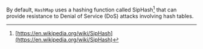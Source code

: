 By default, `HashMap` uses a hashing function called SipHash[^siphash] that can provide 
resistance to Denial of Service (DoS) attacks involving hash tables.

[^siphash]: [https://en.wikipedia.org/wiki/SipHash](https://en.wikipedia.org/wiki/SipHash)
